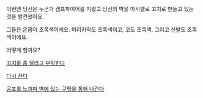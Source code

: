 이번엔 당신은 누군가 캠프파이어를 지폈고 당신의 벽을 마시멜로 꼬치로 만들고 있는 것을 발견했어요.

그들은 온몸이 초록색이에요. 머리카락도 초록색이고, 코도 초록색, 그리고 신발도 초록색이에요.

어떻게 할까요?

[꼬치를 좀 달라고 부탁한다](smore-eating/delicious.md)

[다시 잔다](../marshmallow.md)

[공포를 느끼며 벽에 있는 구멍을 통해 나간다](../../explore-outside/explore-outside.md)
